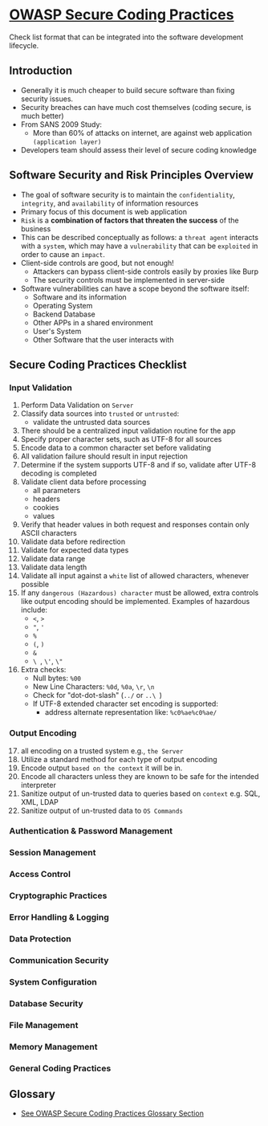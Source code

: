 # [OWASP Secure Coding Practices](https://owasp.org/www-project-secure-coding-practices-quick-reference-guide/)
Check list format that can be integrated into the software development lifecycle.

## Introduction
- Generally it is much cheaper to build secure software than fixing security issues.
- Security breaches can have much cost themselves (coding secure, is much better)
- From SANS 2009 Study:
  - More than 60% of attacks on internet, are against web application `(application layer)`
- Developers team should assess their level of secure coding knowledge

## Software Security and Risk Principles Overview
- The goal of software security is to maintain the `confidentiality`, `integrity`, and `availability` of information resources
- Primary focus of this document is web application
- `Risk` is a **combination of factors that threaten the success** of the business
- This can be described conceptually as follows: a `threat agent` interacts with a `system`, which may have a `vulnerability` that can be `exploited` in order to cause an `impact`.
- Client-side controls are good, but not enough!
  - Attackers can bypass client-side controls easily by proxies like Burp
  - The security controls must be implemented in server-side
- Software vulnerabilities can have a scope beyond the software itself:
  - Software and its information
  - Operating System
  - Backend Database
  - Other APPs in a shared environment
  - User's System
  - Other Software that the user interacts with

## Secure Coding Practices Checklist

### Input Validation
1. Perform Data Validation on `Server`
2. Classify data sources into `trusted` or `untrusted`:
   - validate the untrusted data sources
3. There should be a centralized input validation routine for the app
4. Specify proper character sets, such as UTF-8 for all sources
5. Encode data to a common character set before validating
6. All validation failure should result in input rejection
7. Determine if the system supports UTF-8 and if so, validate after UTF-8 decoding is completed
8. Validate client data before processing
   - all parameters
   - headers
   - cookies
   - values
9. Verify that header values in both request and responses contain only ASCII characters
10. Validate data before redirection
11. Validate for expected data types
12. Validate data range
13. Validate data length
14. Validate all input against a `white` list of allowed characters, whenever possible
15. If any `dangerous (Hazardous) character` must be allowed, extra controls like output encoding should be implemented. Examples of hazardous include:
    - `<`, `>`
    - `"`, `'`
    - `%`
    - `(`, `)`
    - `&`
    - `\ `, `\'`, `\"`
16. Extra checks:
    - Null bytes: `%00`
    - New Line Characters: `%0d`, `%0a`, `\r`, `\n`
    - Check for "dot-dot-slash" (`../` or `..\ `)
    - If UTF-8 extended character set encoding is supported:
      - address alternate representation like: `%c0%ae%c0%ae/`

### Output Encoding
17. all encoding on a trusted system e.g., `the Server`
18. Utilize a standard method for each type of output encoding
19. Encode output `based on the context` it will be in.
20. Encode all characters unless they are known to be safe for the intended interpreter
21. Sanitize output of un-trusted data to queries based on `context` e.g. SQL, XML, LDAP
22. Sanitize output of un-trusted data to `OS Commands`

### Authentication & Password Management


### Session Management


### Access Control


### Cryptographic Practices


### Error Handling & Logging


### Data Protection


### Communication Security


### System Configuration


### Database Security


### File Management


### Memory Management


### General Coding Practices


## Glossary
- [See OWASP Secure Coding Practices Glossary Section](https://owasp.org/www-project-secure-coding-practices-quick-reference-guide/)
